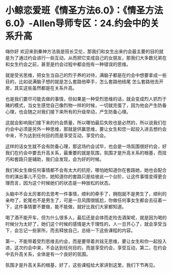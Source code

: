 # 小鲸恋爱班《情圣方法6.0》：《情圣方法6.0》-Allen导师专区：24.约会中的关系升高

嗨你好 欢迎来到秦神方法我是班长艾伦，那我们和女生出来约会最主要的目的就是为了通过约会进行一些互动，从而把它变成自己的女朋友，那我们大多数兄弟在和女生约会之前，甚至是约会过程中都会抱有一种错误的思维。

就是受劣思维，把女生当自己的烈于养的对待，满脑子都是在约会中想要拿成一些目的，比如说满脑子想的就是怎么套路他牵手，怎么套路他结尾 怎么套路他去开房，其实这些虽然都是在关系升高。

也是我们要尽可能去做的事情，但如果是一种受烈思维的话，就会变成烈人抓烈于赌的模式，当女生感觉自己像烈物一样的时候，一切就完蛋了，因为他会产生防备心理，也会随之对我们接下来所有的升级举动，产生防备心理。

这就会影响我们接下来的约会质量，所以哪怕最后失败也是必然的，所以说我们在约会中必须是另外一种思维，那就是供赢思维，要让女生和您一起投入进去想约会中来，不为达到任何目的而是享受互动，享受约会。

这样的话女生就不会有防备心理，那这场约会试毕，也会是一场氛围很好约会，好我们在约会中要去升高关系，最重要的就是氛围，氛围才是升高关系的根基，而技巧和套路只是辅助，我们会发现，会为好的时候。

我们和女生做任何事情都不会有太大的抗拒，哪怕她知道你在套路她，她也会配合你的演出事儿不见你，她知道你的套路只是给彼此一个台阶，让这件事情变得更合理而言，因为这个时候她们的状态是一种放松的状态。

头脑中不会太厉害的去思考一件事情，顺利的牵手了，拥抱就不是男生了，顺利的亲吻了，蛇尾也不是男生了，可是一旦风围很尴尬，你做任何事女生都会去征着一下，这件事情要不要做，能不能做，就好比我们大家都知道。

喝了酒不能开车，但为什么很多人，最后还是会体而走险去酒架呢，就是因为喝的时候分为太好了，她们这个时候的感情是大于理性的，人一旦开心了，就会享受当下，会忘记一些家所，而去释放自己，总结一下这些课程的内容。

第一，不能带着受烈思维去约会，而是要带着共铭无思维，要让女生和你一起投入进，这次约会中来，不会达到任何目的，而是享受约会，享受互动，第二，在约会中去升高关系，全体是有一个良好的氛围。

氛围才是升高关系的根基，好了，这些课程给大家讲到这里，我们下节再见。
